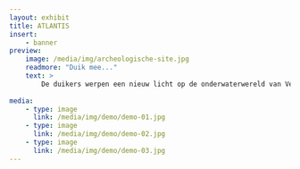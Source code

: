 ```yaml
---
layout: exhibit
title: ATLANTIS
insert:
    - banner
preview: 
    image: /media/img/archeologische-site.jpg
    readmore: "Duik mee..."
    text: >
        De duikers werpen een nieuw licht op de onderwaterwereld van Veld & Duin.
        
media:
    - type: image
      link: /media/img/demo/demo-01.jpg
    - type: image
      link: /media/img/demo/demo-02.jpg
    - type: image
      link: /media/img/demo/demo-03.jpg 
---
```

